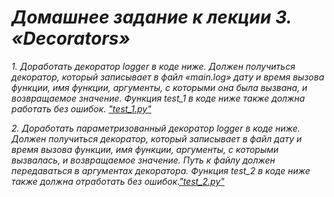 # _Домашнее задание к лекции 3. «Decorators»_

_1. Доработать декоратор logger в коде ниже. Должен получиться декоратор, который записывает в файл «main.log» дату и время вызова функции, имя функции, аргументы, с которыми она была вызвана, и возвращаемое значение. Функция test_1 в коде ниже также должна работать без ошибок. ["test_1.py"](https://github.com/graffsmile/Decorators/blob/main/test_1.py)_

_2. Доработать параметризованный декоратор logger в коде ниже. Должен получиться декоратор, который записывает в файл дату и время вызова функции, имя функции, аргументы, с которыми вызвалась, и возвращаемое значение. Путь к файлу должен передаваться в аргументах декоратора. Функция test_2 в коде ниже также должна отработать без ошибок.["test_2.py"](https://github.com/graffsmile/Decorators/blob/main/test_2.py)_
